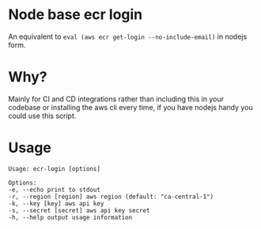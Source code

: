 # Node base ecr login

An equivalent to `eval (aws ecr get-login --no-include-email)`
in nodejs form.

# Why?

Mainly for CI and CD integrations rather than including this in your codebase
or installing the aws cli every time, if you have nodejs handy you could use this script.

# Usage

```
Usage: ecr-login [options]

Options:
-e, --echo print to stdout
-r, --region [region] aws region (default: "ca-central-1")
-k, --key [key] aws api key
-s, --secret [secret] aws api key secret
-h, --help output usage information
```
